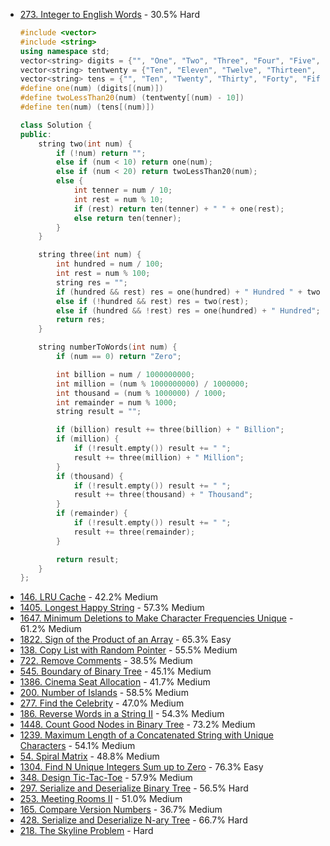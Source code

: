 - [273. Integer to English Words](https://leetcode.com/problems/integer-to-english-words/) - 30.5% Hard
  ```cpp
  #include <vector>
  #include <string>
  using namespace std;
  vector<string> digits = {"", "One", "Two", "Three", "Four", "Five", "Six", "Seven", "Eight", "Nine"};
  vector<string> tentwenty = {"Ten", "Eleven", "Twelve", "Thirteen", "Fourteen", "Fifteen", "Sixteen", "Seventeen", "Eighteen", "Nineteen"};
  vector<string> tens = {"", "Ten", "Twenty", "Thirty", "Forty", "Fifty", "Sixty", "Seventy", "Eighty", "Ninety"};
  #define one(num) (digits[(num)])
  #define twoLessThan20(num) (tentwenty[(num) - 10])
  #define ten(num) (tens[(num)])
  
  class Solution {
  public:
      string two(int num) {
          if (!num) return "";
          else if (num < 10) return one(num);
          else if (num < 20) return twoLessThan20(num);
          else {
              int tenner = num / 10;
              int rest = num % 10;
              if (rest) return ten(tenner) + " " + one(rest);
              else return ten(tenner);
          }
      }
  
      string three(int num) {
          int hundred = num / 100;
          int rest = num % 100;
          string res = "";
          if (hundred && rest) res = one(hundred) + " Hundred " + two(rest);
          else if (!hundred && rest) res = two(rest);
          else if (hundred && !rest) res = one(hundred) + " Hundred";
          return res;
      }
  
      string numberToWords(int num) {
          if (num == 0) return "Zero";
  
          int billion = num / 1000000000;
          int million = (num % 1000000000) / 1000000;
          int thousand = (num % 1000000) / 1000;
          int remainder = num % 1000;
          string result = "";
  
          if (billion) result += three(billion) + " Billion";
          if (million) {
              if (!result.empty()) result += " ";
              result += three(million) + " Million";
          }
          if (thousand) {
              if (!result.empty()) result += " ";
              result += three(thousand) + " Thousand";
          }
          if (remainder) {
              if (!result.empty()) result += " ";
              result += three(remainder);
          }
  
          return result;
      }
  };

  ```
- [146. LRU Cache](https://leetcode.com/problems/lru-cache/) - 42.2% Medium
- [1405. Longest Happy String](https://leetcode.com/problems/longest-happy-string/) - 57.3% Medium
- [1647. Minimum Deletions to Make Character Frequencies Unique](https://leetcode.com/problems/minimum-deletions-to-make-character-frequencies-unique/) - 61.2% Medium
- [1822. Sign of the Product of an Array](https://leetcode.com/problems/sign-of-the-product-of-an-array/) - 65.3% Easy
- [138. Copy List with Random Pointer](https://leetcode.com/problems/copy-list-with-random-pointer/) - 55.5% Medium
- [722. Remove Comments](https://leetcode.com/problems/remove-comments/) - 38.5% Medium
- [545. Boundary of Binary Tree](https://leetcode.com/problems/boundary-of-binary-tree/) - 45.1% Medium
- [1386. Cinema Seat Allocation](https://leetcode.com/problems/cinema-seat-allocation/) - 41.7% Medium
- [200. Number of Islands](https://leetcode.com/problems/number-of-islands/) - 58.5% Medium
- [277. Find the Celebrity](https://leetcode.com/problems/find-the-celebrity/) - 47.0% Medium
- [186. Reverse Words in a String II](https://leetcode.com/problems/reverse-words-in-a-string-ii/) - 54.3% Medium
- [1448. Count Good Nodes in Binary Tree](https://leetcode.com/problems/count-good-nodes-in-binary-tree/) - 73.2% Medium
- [1239. Maximum Length of a Concatenated String with Unique Characters](https://leetcode.com/problems/maximum-length-of-a-concatenated-string-with-unique-characters/) - 54.1% Medium
- [54. Spiral Matrix](https://leetcode.com/problems/spiral-matrix/) - 48.8% Medium
- [1304. Find N Unique Integers Sum up to Zero](https://leetcode.com/problems/find-n-unique-integers-sum-up-to-zero/) - 76.3% Easy
- [348. Design Tic-Tac-Toe](https://leetcode.com/problems/design-tic-tac-toe/) - 57.9% Medium
- [297. Serialize and Deserialize Binary Tree](https://leetcode.com/problems/serialize-and-deserialize-binary-tree/) - 56.5% Hard
- [253. Meeting Rooms II](https://leetcode.com/problems/meeting-rooms-ii/) - 51.0% Medium
- [165. Compare Version Numbers](https://leetcode.com/problems/compare-version-numbers/) - 36.7% Medium
- [428. Serialize and Deserialize N-ary Tree](https://leetcode.com/problems/serialize-and-deserialize-n-ary-tree/) - 66.7% Hard
- [218. The Skyline Problem](https://leetcode.com/problems/the-skyline-problem/) - Hard
